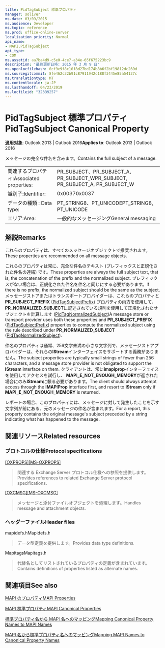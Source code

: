```yaml
---
title: PidTagSubject 標準プロパティ
manager: soliver
ms.date: 03/09/2015
ms.audience: Developer
ms.topic: reference
ms.prod: office-online-server
localization_priority: Normal
api_name:
- MAPI.PidTagSubject
api_type:
- COM
ms.assetid: aa7ba4d9-c5e0-4ce7-a34e-65f675223bc9
description: '最終更新日時: 2015 年 3 月 9 日'
ms.openlocfilehash: 0cf9e9f8c10f8d27bd174b8b6f2bf19812dc269d
ms.sourcegitcommit: 8fe462c32b91c87911942c188f3445e85a54137c
ms.translationtype: MT
ms.contentlocale: ja-JP
ms.lasthandoff: 04/23/2019
ms.locfileid: "32339257"
---
```

# <a name="pidtagsubject-canonical-property"></a><span data-ttu-id="e5a08-103">PidTagSubject 標準プロパティ</span><span class="sxs-lookup"><span data-stu-id="e5a08-103">PidTagSubject Canonical Property</span></span>

  
  
<span data-ttu-id="e5a08-104">**適用対象**: Outlook 2013 | Outlook 2016</span><span class="sxs-lookup"><span data-stu-id="e5a08-104">**Applies to**: Outlook 2013 | Outlook 2016</span></span> 
  
<span data-ttu-id="e5a08-105">メッセージの完全な件名を含みます。</span><span class="sxs-lookup"><span data-stu-id="e5a08-105">Contains the full subject of a message.</span></span>
  
|||
|:-----|:-----|
|<span data-ttu-id="e5a08-106">関連するプロパティ:</span><span class="sxs-lookup"><span data-stu-id="e5a08-106">Associated properties:</span></span>  <br/> |<span data-ttu-id="e5a08-107">PR_SUBJECT、PR_SUBJECT_A、PR_SUBJECT_W</span><span class="sxs-lookup"><span data-stu-id="e5a08-107">PR_SUBJECT, PR_SUBJECT_A, PR_SUBJECT_W</span></span>  <br/> |
|<span data-ttu-id="e5a08-108">識別子:</span><span class="sxs-lookup"><span data-stu-id="e5a08-108">Identifier:</span></span>  <br/> |<span data-ttu-id="e5a08-109">0x0037</span><span class="sxs-lookup"><span data-stu-id="e5a08-109">0x0037</span></span>  <br/> |
|<span data-ttu-id="e5a08-110">データの種類 : </span><span class="sxs-lookup"><span data-stu-id="e5a08-110">Data type:</span></span>  <br/> |<span data-ttu-id="e5a08-111">PT_STRING8、PT_UNICODE</span><span class="sxs-lookup"><span data-stu-id="e5a08-111">PT_STRING8, PT_UNICODE</span></span>  <br/> |
|<span data-ttu-id="e5a08-112">エリア:</span><span class="sxs-lookup"><span data-stu-id="e5a08-112">Area:</span></span>  <br/> |<span data-ttu-id="e5a08-113">一般的なメッセージング</span><span class="sxs-lookup"><span data-stu-id="e5a08-113">General messaging</span></span>  <br/> |
   
## <a name="remarks"></a><span data-ttu-id="e5a08-114">解説</span><span class="sxs-lookup"><span data-stu-id="e5a08-114">Remarks</span></span>

<span data-ttu-id="e5a08-115">これらのプロパティは、すべてのメッセージオブジェクトで推奨されます。</span><span class="sxs-lookup"><span data-stu-id="e5a08-115">These properties are recommended on all message objects.</span></span> 
  
<span data-ttu-id="e5a08-116">これらのプロパティは常に、完全な件名のテキスト (プレフィックスと正規化された件名の連結) です。</span><span class="sxs-lookup"><span data-stu-id="e5a08-116">These properties are always the full subject text, that is, the concatenation of the prefix and the normalized subject.</span></span> <span data-ttu-id="e5a08-117">プレフィックスがない場合は、正規化された件名を件名と同じにする必要があります。</span><span class="sxs-lookup"><span data-stu-id="e5a08-117">If there is no prefix, the normalized subject should be the same as the subject.</span></span> <span data-ttu-id="e5a08-118">メッセージストアまたはトランスポートプロバイダーは、これらのプロパティと**PR_SUBJECT_PREFIX** ([PidTagSubjectPrefix](pidtagsubjectprefix-canonical-property.md)) プロパティの両方を使用して、 **PR_NORMALIZED_SUBJECT**に記述されている規則を使用して正規化されたサブジェクトを計算します ([PidTagNormalizedSubject](pidtagnormalizedsubject-canonical-property.md))</span><span class="sxs-lookup"><span data-stu-id="e5a08-118">A message store or transport provider uses both these properties and **PR_SUBJECT_PREFIX** ([PidTagSubjectPrefix](pidtagsubjectprefix-canonical-property.md)) properties to compute the normalized subject using the rule described under **PR_NORMALIZED_SUBJECT** ([PidTagNormalizedSubject](pidtagnormalizedsubject-canonical-property.md)).</span></span>
  
<span data-ttu-id="e5a08-119">件名のプロパティは通常、256文字未満の小さな文字列で、メッセージストアプロバイダーは、それらの**IStream**インターフェイスをサポートする義務がありません。</span><span class="sxs-lookup"><span data-stu-id="e5a08-119">The subject properties are typically small strings of fewer than 256 characters, and a message store provider is not obligated to support the **IStream** interface on them.</span></span> <span data-ttu-id="e5a08-120">クライアントは、常に**imapiprop**インターフェイスを使用してアクセスを試行し、 **MAPI_E_NOT_ENOUGH_MEMORY**が返された場合にのみ**IStream**に頼る必要があります。</span><span class="sxs-lookup"><span data-stu-id="e5a08-120">The client should always attempt access through the **IMAPIProp** interface first, and resort to **IStream** only if **MAPI_E_NOT_ENOUGH_MEMORY** is returned.</span></span> 
  
<span data-ttu-id="e5a08-121">レポートの場合、このプロパティには、メッセージに対して発生したことを示す文字列が前にある、元のメッセージの件名が含まれます。</span><span class="sxs-lookup"><span data-stu-id="e5a08-121">For a report, this property contains the original message's subject preceded by a string indicating what has happened to the message.</span></span>
  
## <a name="related-resources"></a><span data-ttu-id="e5a08-122">関連リソース</span><span class="sxs-lookup"><span data-stu-id="e5a08-122">Related resources</span></span>

### <a name="protocol-specifications"></a><span data-ttu-id="e5a08-123">プロトコルの仕様</span><span class="sxs-lookup"><span data-stu-id="e5a08-123">Protocol specifications</span></span>

<span data-ttu-id="e5a08-124">[[OXPROPS]](https://msdn.microsoft.com/library/f6ab1613-aefe-447d-a49c-18217230b148%28Office.15%29.aspx)</span><span class="sxs-lookup"><span data-stu-id="e5a08-124">[[MS-OXPROPS]](https://msdn.microsoft.com/library/f6ab1613-aefe-447d-a49c-18217230b148%28Office.15%29.aspx)</span></span>
  
> <span data-ttu-id="e5a08-125">関連する Exchange Server プロトコル仕様への参照を提供します。</span><span class="sxs-lookup"><span data-stu-id="e5a08-125">Provides references to related Exchange Server protocol specifications.</span></span>
    
<span data-ttu-id="e5a08-126">[[OXCMSG]](https://msdn.microsoft.com/library/7fd7ec40-deec-4c06-9493-1bc06b349682%28Office.15%29.aspx)</span><span class="sxs-lookup"><span data-stu-id="e5a08-126">[[MS-OXCMSG]](https://msdn.microsoft.com/library/7fd7ec40-deec-4c06-9493-1bc06b349682%28Office.15%29.aspx)</span></span>
  
> <span data-ttu-id="e5a08-127">メッセージと添付ファイルオブジェクトを処理します。</span><span class="sxs-lookup"><span data-stu-id="e5a08-127">Handles message and attachment objects.</span></span>
    
### <a name="header-files"></a><span data-ttu-id="e5a08-128">ヘッダーファイル</span><span class="sxs-lookup"><span data-stu-id="e5a08-128">Header files</span></span>

<span data-ttu-id="e5a08-129">mapidefs.h</span><span class="sxs-lookup"><span data-stu-id="e5a08-129">Mapidefs.h</span></span>
  
> <span data-ttu-id="e5a08-130">データ型定義を提供します。</span><span class="sxs-lookup"><span data-stu-id="e5a08-130">Provides data type definitions.</span></span>
    
<span data-ttu-id="e5a08-131">Mapitags</span><span class="sxs-lookup"><span data-stu-id="e5a08-131">Mapitags.h</span></span>
  
> <span data-ttu-id="e5a08-132">代替名としてリストされているプロパティの定義が含まれています。</span><span class="sxs-lookup"><span data-stu-id="e5a08-132">Contains definitions of properties listed as alternate names.</span></span>
    
## <a name="see-also"></a><span data-ttu-id="e5a08-133">関連項目</span><span class="sxs-lookup"><span data-stu-id="e5a08-133">See also</span></span>



[<span data-ttu-id="e5a08-134">MAPI のプロパティ</span><span class="sxs-lookup"><span data-stu-id="e5a08-134">MAPI Properties</span></span>](mapi-properties.md)
  
[<span data-ttu-id="e5a08-135">MAPI 標準プロパティ</span><span class="sxs-lookup"><span data-stu-id="e5a08-135">MAPI Canonical Properties</span></span>](mapi-canonical-properties.md)
  
[<span data-ttu-id="e5a08-136">標準プロパティ名から MAPI 名へのマッピング</span><span class="sxs-lookup"><span data-stu-id="e5a08-136">Mapping Canonical Property Names to MAPI Names</span></span>](mapping-canonical-property-names-to-mapi-names.md)
  
[<span data-ttu-id="e5a08-137">MAPI 名から標準プロパティ名へのマッピング</span><span class="sxs-lookup"><span data-stu-id="e5a08-137">Mapping MAPI Names to Canonical Property Names</span></span>](mapping-mapi-names-to-canonical-property-names.md)

